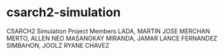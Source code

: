 # csarch2-simulation
CSARCH2 Simulation Project
Members
LADA, MARTIN JOSE MERCHAN
MERTO, ALLEN NEO MASANGKAY
MIRANDA, JAMAR LANCE FERNANDEZ
SIMBAHON, JOOLZ RYANE CHAVEZ
